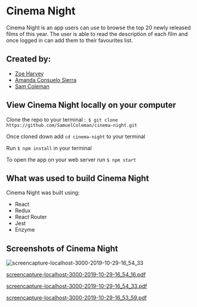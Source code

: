 # Cinema Night

Cinema Night is an app users can use to browse the top 20 newly released films of this year. The user is able to read the description of each film and once logged in can add them to their favourites list.

## Created by:
- [Zoe Harvey](https://github.com/ZoeKHarvey)
- [Amanda Consuelo Sierra](https://github.com/Asilo5)
- [Sam Coleman](https://github.com/SamuelColeman)

## View Cinema Night locally on your computer

Clone the repo to your terminal :``` $ git clone https://github.com/SamuelColeman/cinema-night.git```

Once cloned down add ``` cd cinema-night ``` to your terminal

Run ``` $ npm install ``` in your terminal

To open the app on your web server run ``` $ npm start ```

## What was used to build Cinema Night

Cinema Night was built using:

  - React
  - Redux
  - React Router
  - Jest
  - Enzyme
  
## Screenshots of Cinema Night

![screencapture-localhost-3000-2019-10-29-16_54_33](https://user-images.githubusercontent.com/50784336/67815776-78686e80-fa6d-11e9-92a4-4b536f066f89.png)

[screencapture-localhost-3000-2019-10-29-16_54_16.pdf](https://github.com/SamuelColeman/cinema-night/files/3786142/screencapture-localhost-3000-2019-10-29-16_54_16.pdf)

[screencapture-localhost-3000-2019-10-29-16_54_33.pdf](https://github.com/SamuelColeman/cinema-night/files/3786144/screencapture-localhost-3000-2019-10-29-16_54_33.pdf)

[screencapture-localhost-3000-2019-10-29-16_53_59.pdf](https://github.com/SamuelColeman/cinema-night/files/3786145/screencapture-localhost-3000-2019-10-29-16_53_59.pdf)
